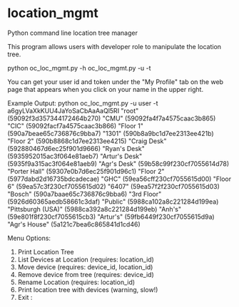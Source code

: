 # location_mgmt
Python command line location tree manager

This program allows users with developer role to manipulate the location tree.
  
python oc_loc_mgmt.py -h
oc_loc_mgmt.py -u <user> -t <token>


You can get your user id and token under the "My Profile" tab on the web page that appears when you click on your name in the upper right.

Example Output:
python oc_loc_mgmt.py -u user -t a6gyLVaXkKUU4JaYoSaCbAaAaQl5RI
"root" (59092f3d357344172464b270)
        "CMU" (59092fa4f7a4575caac3b865)
                "CIC" (59092facf7a4575caac3b866)
                        "Floor 1" (590a7beae65c736876c9bba7)
                                "1301" (590b8a9bc1d7ee2313ee421b)
                        "Floor 2" (590b8868c1d7ee2313ee4215)
                                "Craig Desk" (592880467d6ec25f901d9666)
                                "Ryan's Desk" (5935952015ac3f064e81aeb7)
                                "Artur's Desk" (5935f9a315ac3f064e81aeb9)
                                "Agr's Desk" (59b58c99f230cf7055614d78)
                "Porter Hall" (59307e0b7d6ec25f901d96c1)
                        "Floor 2" (5977dabd2d16735bdcadecae)
                "GHC" (59ea56cff230cf7055615d00)
                        "Floor 6" (59ea57c3f230cf7055615d02)
                                "6407" (59ea57f2f230cf7055615d03)
        "Bosch" (590a7baae65c736876c9bba6)
                "3rd Floor" (5926d60365aedb58661c3daf)
        "Public" (5988ca102a8c221284d199ea)
                "Pittsburgh (USA)" (5988ca392a8c221284d199eb)
                        "Anh's" (59e801f8f230cf7055615cb3)
                        "Artur's" (59fb6449f230cf7055615d9a)
                        "Agr's House" (5a121c7bea6c865841d1cd46)


Menu Options:
1) Print Location Tree
2) List Devices at Location (requires: location_id)
3) Move device (requires: device_id, location_id)
4) Remove device from tree (requires: device_id)
5) Rename Location (requires: location_id)
6) Print location tree with devices (warning, slow!)
7) Exit
:
